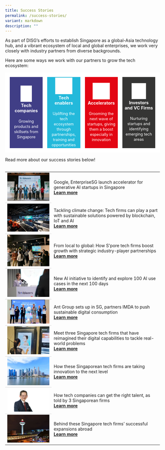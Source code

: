 ```yaml
---
title: Success Stories
permalink: /success-stories/
variant: markdown
description: ""
---
```

As part of DISG’s efforts to establish Singapore as a global-Asia technology hub, and a vibrant ecosystem of local and global enterprises, we work very closely with industry partners from diverse backgrounds.  

Here are some ways we work with our partners to grow the tech ecosystem:  
<table>
	<tbody><tr>
		<td style="background:#403e86; color:white; text-align: center; border: 15px solid white; width:25%;">
			<img style="max-width: 40%" src="/images/Stickers/techcompanies.png"><br>
			<b>Tech companies</b>
			<br><br><span style="font-size:0.9em;">Growing products and skillsets from Singapore </span>
		</td>
		<td style="background:#23b9db; color:white; text-align: center; border: 15px solid white; width:25%;">
			<img style="max-width: 60%" src="/images/Stickers/techenablers.png"><br>
			<b>Tech enablers</b>
			<br><br><span style="font-size:0.9em;">Uplifting the tech ecosystem through partnerships, training and opportunities</span>
		</td>
		<td style="background:#e30613; color:white; text-align: center; border: 15px solid white; width:25%;">
			<img style="max-width: 60%" src="/images/Stickers/accelerators.png"><br>
			<b>Accelerators</b>
			<br><br><span style="font-size:0.9em;">Grooming the next wave of startups, giving them a boost especially in innovation</span>
		</td>
		<td style="background:#353534; color:white; text-align: center; border: 15px solid white; width:25%;">
			<img style="max-width: 50%" src="/images/Stickers/investors.png"><br>
			<b>Investors and VC Firms</b>
			<br><br><span style="font-size:0.9em;">Nurturing startups and identifying emerging tech areas </span>
		</td>
	</tr>
</tbody></table>
Read more about our success stories below! 
<br><br>
<table>
	<!-- 1ST OR MIDDLE ROWS -->
	<tbody>
		    <tr>
    <td style="width:30%; vertical-align:middle; border-bottom: 0.75px solid lightgrey">
      <img src="/images/Success%20Stories%20Images/story9.PNG">
    </td>
    <td style="vertical-align:middle;">Google, EnterpriseSG launch accelerator for generative AI startups in Singapore
      <br><b><a target="_blank" href="https://www.businesstimes.com.sg/startups-tech/startups/google-enterprisesg-launch-accelerator-generative-ai-startups-singapore">Learn more</a></b>
    </td>
    </tr>
		<tr>
		<td style="width:30%; vertical-align:middle; border-bottom: 0.75px solid lightgrey">
			<img src="/images/Success%20Stories%20Images/story1.jpg">
		</td>
		<td style="vertical-align:middle;">Tackling climate change: Tech firms can play a part with sustainable solutions powered by blockchain, IoT and AI
			<br><b><a target="_blank" href="https://www.businesstimes.com.sg/startups-tech/imda-tackling-climate-change-tech-firms-can-play-a-part-with-sustainable-solutions-powered-by-blockchain-IoT-and-AI">Learn more</a></b>
		</td>
    </tr>
		<tr>
		<td style="width:30%; vertical-align:middle; border-bottom: 0.75px solid lightgrey">
			<img src="/images/Success%20Stories%20Images/story2.png">
		</td>
		<td style="vertical-align:middle;">From local to global: How S'pore tech firms boost growth with strategic industry-player partnerships
			<br><b><a target="_blank" href="https://www.businesstimes.com.sg/startups-tech/technology/imda-from-local-to-global-how-singapore-tech-firms-boost-growth-with-strategic-industry-player-partnerships">Learn more</a></b>
		</td>
    </tr>
		<tr>
		<td style="width:30%; vertical-align:middle; border-bottom: 0.75px solid lightgrey">
			<img src="/images/Success%20Stories%20Images/story3.png">
		</td>
		<td style="vertical-align:middle;">New AI initiative to identify and explore 100 AI use cases in the next 100 days
			<br><b><a target="_blank" href="https://www.straitstimes.com/tech/new-ai-initiative-to-identify-and-address-100-ai-use-cases-in-the-next-100-days">Learn more</a></b>
		</td>
    </tr>
		<tr>
		<td style="width:30%; vertical-align:middle; border-bottom: 0.75px solid lightgrey">
			<img src="/images/Success%20Stories%20Images/story4.png">
		</td>
		<td style="vertical-align:middle;">Ant Group sets up in SG, partners IMDA to push sustainable digital consumption
			<br><b><a target="_blank" href="https://www.marketing-interactive.com/ant-group-sets-up-in-sg-partners-imda-to-push-sustainable-digital-consumption">Learn more</a></b>
		</td>
    </tr>
		<tr>
		<td style="width:30%; vertical-align:middle; border-bottom: 0.75px solid lightgrey">
			<img src="/images/Success%20Stories%20Images/story5.png">
		</td>
		<td style="vertical-align:middle;">Meet three Singapore tech firms that have reimagined their digital capabilities to tackle real-world problems
			<br><b><a target="_blank" href="https://www.businesstimes.com.sg/startups-tech/technology/imda-meet-three-singapore-tech-firms-have-reimagined-their-digital-capabilities">Learn more</a></b>
		</td>
    </tr>
		<tr>
		<td style="width:30%; vertical-align:middle; border-bottom: 0.75px solid lightgrey">
			<img src="/images/Success%20Stories%20Images/story6.png">
		</td>
		<td style="vertical-align:middle;">How these Singaporean tech firms are taking innovation to the next level
			<br><b><a target="_blank" href="https://www.techinasia.com/singaporean-tech-firms-innovation-level">Learn more</a></b>
		</td>
    </tr>
		<tr>
		<td style="width:30%; vertical-align:middle; border-bottom: 0.75px solid lightgrey">
			<img src="/images/Success%20Stories%20Images/story7.png">
		</td>
		<td style="vertical-align:middle;">How tech companies can get the right talent, as told by 3 Singaporean firms
			<br><b><a target="_blank" href="https://www.techinasia.com/tech-companies-talent-told-3-singaporean-firms">Learn more</a></b>
		</td>
    </tr>
	<!-- LAST ROW -->
	<tr>
		<td style="width:30%; vertical-align:middle;">
			<img src="/images/Success%20Stories%20Images/story8.png">
		</td>
		<td style="vertical-align:middle;">Behind these Singapore tech firms’ successful expansions abroad
			<br><b><a target="_blank" href="https://www.techinasia.com/singapore-tech-firms-successful-expansions">Learn more</a></b>
		</td>
    </tr>
</tbody></table>